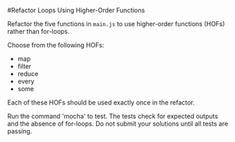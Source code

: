 #Refactor Loops Using Higher-Order Functions

Refactor the five functions in ```main.js``` to use higher-order functions (HOFs) rather than for-loops.

Choose from the following HOFs:
- map
- filter
- reduce
- every
- some

Each of these HOFs should be used exactly once in the refactor.

Run the command 'mocha' to test. The tests check for expected outputs and the absence of for-loops. Do not submit your solutions until all tests are passing.
